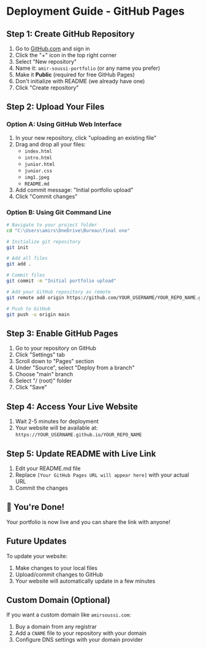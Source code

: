 # Deployment Guide - GitHub Pages

## Step 1: Create GitHub Repository

1. Go to [GitHub.com](https://github.com) and sign in
2. Click the "+" icon in the top right corner
3. Select "New repository"
4. Name it: `amir-soussi-portfolio` (or any name you prefer)
5. Make it **Public** (required for free GitHub Pages)
6. Don't initialize with README (we already have one)
7. Click "Create repository"

## Step 2: Upload Your Files

### Option A: Using GitHub Web Interface
1. In your new repository, click "uploading an existing file"
2. Drag and drop all your files:
   - `index.html`
   - `intro.html`
   - `junior.html`
   - `junior.css`
   - `img1.jpeg`
   - `README.md`
3. Add commit message: "Initial portfolio upload"
4. Click "Commit changes"

### Option B: Using Git Command Line
```bash
# Navigate to your project folder
cd "C:\Users\amirs\OneDrive\Bureau\final one"

# Initialize git repository
git init

# Add all files
git add .

# Commit files
git commit -m "Initial portfolio upload"

# Add your GitHub repository as remote
git remote add origin https://github.com/YOUR_USERNAME/YOUR_REPO_NAME.git

# Push to GitHub
git push -u origin main
```

## Step 3: Enable GitHub Pages

1. Go to your repository on GitHub
2. Click "Settings" tab
3. Scroll down to "Pages" section
4. Under "Source", select "Deploy from a branch"
5. Choose "main" branch
6. Select "/ (root)" folder
7. Click "Save"

## Step 4: Access Your Live Website

1. Wait 2-5 minutes for deployment
2. Your website will be available at:
   `https://YOUR_USERNAME.github.io/YOUR_REPO_NAME`

## Step 5: Update README with Live Link

1. Edit your README.md file
2. Replace `[Your GitHub Pages URL will appear here]` with your actual URL
3. Commit the changes

## 🎉 You're Done!

Your portfolio is now live and you can share the link with anyone!

## Future Updates

To update your website:
1. Make changes to your local files
2. Upload/commit changes to GitHub
3. Your website will automatically update in a few minutes

## Custom Domain (Optional)

If you want a custom domain like `amirsoussi.com`:
1. Buy a domain from any registrar
2. Add a `CNAME` file to your repository with your domain
3. Configure DNS settings with your domain provider

